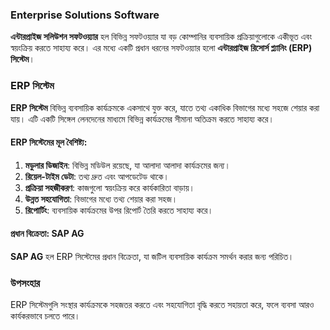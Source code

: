 ### Enterprise Solutions Software

**এন্টারপ্রাইজ সলিউশন সফটওয়্যার** হল বিভিন্ন সফটওয়্যার যা বড় কোম্পানির ব্যবসায়িক প্রক্রিয়াগুলোকে একীভূত এবং স্বয়ংক্রিয় করতে সাহায্য করে। এর মধ্যে একটি প্রধান ধরনের সফটওয়্যার হলো **এন্টারপ্রাইজ রিসোর্স প্ল্যানিং (ERP) সিস্টেম**।

### ERP সিস্টেম

**ERP সিস্টেম** বিভিন্ন ব্যবসায়িক কার্যক্রমকে একসাথে যুক্ত করে, যাতে তথ্য একাধিক বিভাগের মধ্যে সহজে শেয়ার করা যায়। এটি একটি সিঙ্গেল লেনদেনের মাধ্যমে বিভিন্ন কার্যক্রমের সীমানা অতিক্রম করতে সাহায্য করে।

#### ERP সিস্টেমের মূল বৈশিষ্ট্য:

1. **মডুলার ডিজাইন**: বিভিন্ন মডিউল রয়েছে, যা আলাদা আলাদা কার্যক্রমের জন্য।
2. **রিয়েল-টাইম ডেটা**: তথ্য দ্রুত এবং আপডেটেড থাকে।
3. **প্রক্রিয়া সহজীকরণ**: কাজগুলো স্বয়ংক্রিয় করে কার্যকারিতা বাড়ায়।
4. **উন্নত সহযোগিতা**: বিভাগের মধ্যে তথ্য শেয়ার করা সহজ।
5. **রিপোর্টিং**: ব্যবসায়িক কার্যক্রমের উপর রিপোর্ট তৈরি করতে সাহায্য করে।

#### প্রধান বিক্রেতা: SAP AG

**SAP AG** হল ERP সিস্টেমের প্রধান বিক্রেতা, যা জটিল ব্যবসায়িক কার্যক্রম সমর্থন করার জন্য পরিচিত। 

### উপসংহার

ERP সিস্টেমগুলি সংস্থার কার্যক্রমকে সহজতর করতে এবং সহযোগিতা বৃদ্ধি করতে সহায়তা করে, ফলে ব্যবসা আরও কার্যকরভাবে চলতে পারে।
